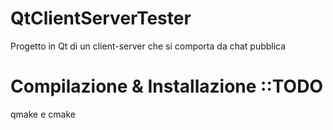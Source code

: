 # QtClientServerTester
Progetto in Qt di un client-server che si comporta da chat pubblica

# Compilazione & Installazione ::TODO

qmake e cmake


